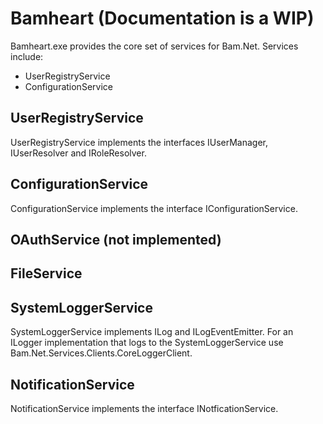 ﻿# Bamheart (Documentation is a WIP)

Bamheart.exe provides the core set of services for Bam.Net.  Services include:

- UserRegistryService
- ConfigurationService
  

## UserRegistryService

UserRegistryService implements the interfaces IUserManager, IUserResolver and IRoleResolver.

## ConfigurationService
ConfigurationService implements the interface IConfigurationService.

## OAuthService (not implemented)

## FileService

## SystemLoggerService

SystemLoggerService implements ILog and ILogEventEmitter.  For an ILogger implementation that
logs to the SystemLoggerService use Bam.Net.Services.Clients.CoreLoggerClient.

## NotificationService

NotificationService implements the interface INotficationService.
